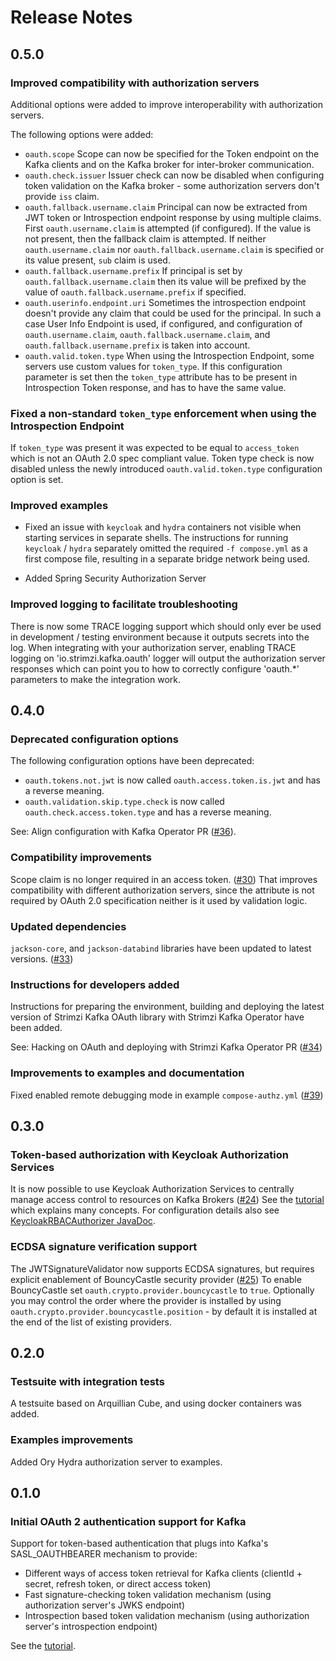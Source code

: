 Release Notes
=============

0.5.0
-----

### Improved compatibility with authorization servers

Additional options were added to improve interoperability with authorization servers.

The following options were added:
* `oauth.scope`
  Scope can now be specified for the Token endpoint on the Kafka clients and on the Kafka broker for inter-broker communication.
* `oauth.check.issuer`
  Issuer check can now be disabled when configuring token validation on the Kafka broker - some authorization servers don't provide `iss` claim.  
* `oauth.fallback.username.claim`
  Principal can now be extracted from JWT token or Introspection endpoint response by using multiple claims.
  First `oauth.username.claim` is attempted (if configured). If the value is not present, then the fallback claim is attempted.
  If neither `oauth.username.claim` nor `oauth.fallback.username.claim` is specified or its value present, `sub` claim is used.
* `oauth.fallback.username.prefix`
  If principal is set by `oauth.fallback.username.claim` then its value will be prefixed by the value of `oauth.fallback.username.prefix` if specified.
* `oauth.userinfo.endpoint.uri`
  Sometimes the introspection endpoint doesn't provide any claim that could be used for the principal. In such a case User Info Endpoint is used, if configured, and configuration of `oauth.username.claim`, `oauth.fallback.username.claim`, and `oauth.fallback.username.prefix` is taken into account.
* `oauth.valid.token.type`
  When using the Introspection Endpoint, some servers use custom values for `token_type`.
  If this configuration parameter is set then the `token_type` attribute has to be present in Introspection Token response, and has to have the same value.

### Fixed a non-standard `token_type` enforcement when using the Introspection Endpoint

If `token_type` was present it was expected to be equal to `access_token` which is not an OAuth 2.0 spec compliant value.
Token type check is now disabled unless the newly introduced `oauth.valid.token.type` configuration option is set. 

### Improved examples

* Fixed an issue with `keycloak` and `hydra` containers not visible when starting services in separate shells.
  The instructions for running `keycloak` / `hydra` separately omitted the required `-f compose.yml` as a first compose file, resulting in a separate bridge network being used.

* Added Spring Security Authorization Server

### Improved logging to facilitate troubleshooting

There is now some TRACE logging support which should only ever be used in development / testing environment because it outputs secrets into the log.
When integrating with your authorization server, enabling TRACE logging on 'io.strimzi.kafka.oauth' logger will output the authorization server responses which can point you to how to correctly configure 'oauth.*' parameters to make the integration work. 

0.4.0
-----

### Deprecated configuration options

The following configuration options have been deprecated:
* `oauth.tokens.not.jwt` is now called `oauth.access.token.is.jwt` and has a reverse meaning.
* `oauth.validation.skip.type.check` is now called `oauth.check.access.token.type` and has a reverse meaning.


See: Align configuration with Kafka Operator PR ([#36](https://github.com/strimzi/strimzi-kafka-oauth/pull/36)).

### Compatibility improvements

Scope claim is no longer required in an access token. ([#30](https://github.com/strimzi/strimzi-kafka-oauth/pull/30))
That improves compatibility with different authorization servers, since the attribute is not required by OAuth 2.0 specification neither is it used by validation logic.

### Updated dependencies

`jackson-core`, and `jackson-databind` libraries have been updated to latest versions. ([#33](https://github.com/strimzi/strimzi-kafka-oauth/pull/33))

### Instructions for developers added

Instructions for preparing the environment, building and deploying the latest version of Strimzi Kafka OAuth library with Strimzi Kafka Operator have been added.

See: Hacking on OAuth and deploying with Strimzi Kafka Operator PR ([#34](https://github.com/strimzi/strimzi-kafka-oauth/pull/34))

### Improvements to examples and documentation

Fixed enabled remote debugging mode in example `compose-authz.yml` ([#39](https://github.com/strimzi/strimzi-kafka-oauth/pull/39))

0.3.0
-----

### Token-based authorization with Keycloak Authorization Services

It is now possible to use Keycloak Authorization Services to centrally manage access control to resources on Kafka Brokers ([#24](https://github.com/strimzi/strimzi-kafka-oauth/pull/24))
See the [tutorial](examples/README-authz.md) which explains many concepts.
For configuration details also see [KeycloakRBACAuthorizer JavaDoc](oauth-keycloak-authorizer/src/main/java/io/strimzi/kafka/oauth/server/authorizer/KeycloakRBACAuthorizer.java). 

### ECDSA signature verification support

The JWTSignatureValidator now supports ECDSA signatures, but requires explicit enablement of BouncyCastle security provider ([#25](https://github.com/strimzi/strimzi-kafka-oauth/pull/25))
To enable BouncyCastle set `oauth.crypto.provider.bouncycastle` to `true`.
Optionally you may control the order where the provider is installed by using `oauth.crypto.provider.bouncycastle.position` - by default it is installed at the end of the list of existing providers.

0.2.0
-----

### Testsuite with integration tests

A testsuite based on Arquillian Cube, and using docker containers was added.
 
### Examples improvements

Added Ory Hydra authorization server to examples. 

0.1.0
-----

### Initial OAuth 2 authentication support for Kafka

Support for token-based authentication that plugs into Kafka's SASL_OAUTHBEARER mechanism to provide:
* Different ways of access token retrieval for Kafka clients (clientId + secret, refresh token, or direct access token)
* Fast signature-checking token validation mechanism (using authorization server's JWKS endpoint)
* Introspection based token validation mechanism (using authorization server's introspection endpoint)

See the [tutorial](examples/README.md).
